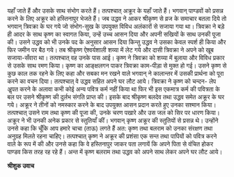 यहाँ जाते हैं और उसके साथ संभोग करते हैं। तत्पश्चात् अक्रूर के यहाँ जाते हैं। भगवान् पाण्डवों को प्रसन्न करने के लिए अक्रूर को हस्तिनापुर भेजते हैं। जब उद्धव ने आकर श्रीकृष्ण से व्रज के समाचार बतला दिये तो भगवान् त्रिवक्रा के घर गये जो संभोग-सुख के उपयुक्त विविध अलंकारों से सजाया गया था। त्रिवक्रा ने बड़े ही आदर के साथ कृष्ण का स्वागत किया, उन्हें उच्च आसन दिया और अपनी सखियों के साथ उनकी पूजा की। उसने उद्धव को भी उनके पद के अनुसार आसन दिया किन्तु उद्धव ने उसका केवल स्पर्श ही किया और फिर जमीन पर बैठ गये। तब श्रीकृष्ण ऐश्वर्यशाली शय्या में लेट गये और दासी त्रिवक्रा ने अपने को खूब सजाया-सँवारा था। तत्पश्चात् वह उनके पास आई। कृष्ण ने त्रिवक्रा को शय्या में बुलाया और विविध प्रकार से उसके साथ रमण किया। कृष्ण का आङ्क्षलगन पाकर त्रिवक्रा काम-पीड़ा से मुक्त हो गई। उसने कृष्ण से कुछ काल तक रहने के लिए कहा और सबका मन रखने वाले भगवान् ने कालान्तर में उसकी प्रार्थना को पूरा करने का वचन दिया। तत्पश्चात् वे उद्धव सहित अपने घर लौट आये। त्रिवक्रा ने कृष्ण को चन्दन- लेप अॢपत करने के अलावा कभी कोई अन्य पवित्र कर्म नहीं किया था फिर भी इस एकमात्र कर्म की पवित्रता के बल पर उसने श्रीकृष्ण की दुर्लभ संगति प्राप्त की। इसके बाद श्रीकृष्ण बलदेव तथा उद्धव समेत अक्रूर के घर गये। अक्रूर ने तीनों को नमस्कार करने के बाद उपयुक्त आसन प्रदान करते हुए उनका सश्मान किया। तत्पश्चात् उसने राम तथा कृष्ण की पूजा की, उनके चरण पखारे और उस जल को सिर पर धारण किया। अक्रूर ने भी उनकी अनेक प्रकार से स्तुतियाँ कीं। भगवान् कृष्ण अक्रूर की स्तुतियों से प्रसन्न थे। उन्होंने उनसे कहा कि चूँकि आप हमारे चाचा (ताऊ) लगते हैं अत: कृष्ण तथा बलराम को उनका संरक्षण तथा अनुग्रह मिलते रहना चाहिए। तत्पश्चात् कृष्ण ने अक्रूर की प्रशंसा एक सन्त तथा पापियों को पवित्र करने वाले के रूप में की और उनसे कहा कि वे हस्तिनापुर जाकर पता लगायें कि अपने पिता से वंचित होकर पाण्डव किस तरह रह रहे हैं। अन्त में कृष्ण बलराम तथा उद्धव को अपने साथ लेकर अपने घर लौट आये।  

**श्रीशुक उवाच** 